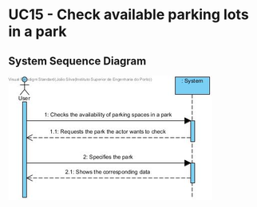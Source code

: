# UC15 - Check available parking lots in a park

## System Sequence Diagram
![SSD_UC15.jpg](SSD_UC15.jpg)